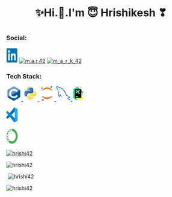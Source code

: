
<h1 align="center">✨Hi.👋.I'm 😇 Hrishikesh ❣ <h1>

<h3 align="left">Social:</h3>
<a href="https://www.linkedin.com/in/hrishik42/" target="_blank"> <img src="https://raw.githubusercontent.com/devicons/devicon/master/icons/linkedin/linkedin-original.svg" alt="hrishik42" width="30" height="40"/></a> 
<a href="https://instagram.com/m.a.r.k.42" target="_blank"> <img src="https://raw.githubusercontent.com/rahuldkjain/github-profile-readme-generator/master/src/images/icons/Social/instagram.svg" alt="m.a.r.42" width="30" height="40"/></a>
 <a href="https://twitter.com/m_a_r_k_42" target="_blank"> <img src="https://raw.githubusercontent.com/rahuldkjain/github-profile-readme-generator/master/src/images/icons/Social/twitter.svg" alt="m_a_r_k_42" width="30" height="40"/></a>
</p>
</p>

<h3 align="left">Tech Stack:</h3>

<p align="left"> <a href="https://www.cprogramming.com/" target="_blank" rel="noreferrer"> <img src="https://raw.githubusercontent.com/devicons/devicon/master/icons/c/c-original.svg" alt="c" width="40" height="40"/> </a>
<a href="https://www.python.org" target="_blank" rel="noreferrer"> <img src="https://raw.githubusercontent.com/devicons/devicon/master/icons/python/python-original.svg" alt="python" width="40" height="40"/> </a><a href="https://jupyter.org/" target="_blank" rel="noreferrer"> <img src="https://raw.githubusercontent.com/devicons/devicon/master/icons/jupyter/jupyter-original.svg" alt="c" width="40" height="40"/> <a href="https://www.mysql.com/" target="_blank"> <img src="https://raw.githubusercontent.com/devicons/devicon/master/icons/mysql/mysql-original.svg" alt="mysql" width="40" height="40"/> </a>
<a href="https://www.jetbrains.com/pycharm/" target="_blank"> <img src="https://raw.githubusercontent.com/devicons/devicon/master/icons/pycharm/pycharm-original.svg" alt="vscode" width="30" height="40"/> </a>
 
 <a href="https://code.visualstudio.com/" target="_blank"> <img src="https://raw.githubusercontent.com/devicons/devicon/master/icons/vscode/vscode-original.svg" alt="vscode" width="30" height="40"/> </a>
 
<a href="https://www.anaconda.com/" target="_blank"> <img src="https://raw.githubusercontent.com/devicons/devicon/master/icons/anaconda/anaconda-original.svg" alt="vscode" width="30" height="40"/> </a>

</p>
 
<p align="left"> <a href="https://github.com/ryo-ma/github-profile-trophy"><img src="https://github-profile-trophy.vercel.app/?username=hrishi42" alt="hrishi42" /></a> </p>
<img align="centre" src="https://github-readme-stats.vercel.app/api/top-langs?username=hrishi42&show_icons=true&locale=en&layout=compact" alt="hrishi42" />
</p>
<p>&nbsp;<img align="centre" src="https://github-readme-stats.vercel.app/api?username=hrishi42&show_icons=true&locale=en" alt="hrishi42" /></a>
</p>
</p><img align="centre" src="https://github-readme-streak-stats.herokuapp.com/?user=hrishi42&" alt="hrishi42" />


</p>
